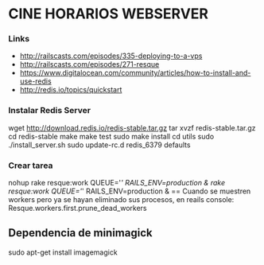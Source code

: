 # CINE HORARIOS WEBSERVER

### Links
- http://railscasts.com/episodes/335-deploying-to-a-vps
- http://railscasts.com/episodes/271-resque
- https://www.digitalocean.com/community/articles/how-to-install-and-use-redis
- http://redis.io/topics/quickstart

### Instalar Redis Server
wget http://download.redis.io/redis-stable.tar.gz
tar xvzf redis-stable.tar.gz
cd redis-stable
make
make test
sudo make install
cd utils
sudo ./install_server.sh
sudo update-rc.d redis_6379 defaults


### Crear tarea
nohup rake resque:work QUEUE='*' RAILS_ENV=production &
rake resque:work QUEUE='*' RAILS_ENV=production &
== Cuando se muestren workers pero ya se hayan eliminado sus procesos, en reails console:
Resque.workers.first.prune_dead_workers

## Dependencia de minimagick
sudo apt-get install imagemagick
